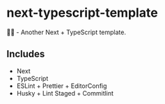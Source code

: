 # next-typescript-template

📁📁 - Another Next + TypeScript template.

## Includes

- Next
- TypeScript
- ESLint + Prettier + EditorConfig
- Husky + Lint Staged + Commitlint
